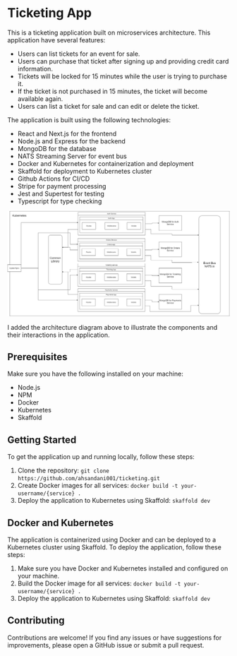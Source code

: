 # Ticketing App

This is a ticketing application built on microservices architecture. This application have several features:

- Users can list tickets for an event for sale. 
- Users can purchase that ticket after signing up and providing credit card information.
- Tickets will be locked for 15 minutes while the user is trying to purchase it.
- If the ticket is not purchased in 15 minutes, the ticket will become available again.
- Users can list a ticket for sale and can edit or delete the ticket.

The application is built using the following technologies:

- React and Next.js for the frontend
- Node.js and Express for the backend
- MongoDB for the database
- NATS Streaming Server for event bus
- Docker and Kubernetes for containerization and deployment
- Skaffold for deployment to Kubernetes cluster
- Github Actions for CI/CD
- Stripe for payment processing
- Jest and Supertest for testing
- Typescript for type checking

![Architecture Diagram](./project-diagram.jpg)

I added the architecture diagram above to illustrate the components and their interactions in the application.

## Prerequisites

Make sure you have the following installed on your machine:

- Node.js
- NPM
- Docker
- Kubernetes
- Skaffold

## Getting Started

To get the application up and running locally, follow these steps:

1. Clone the repository: `git clone https://github.com/ahsandani001/ticketing.git`
2. Create Docker images for all services: `docker build -t your-username/{service} .`
3. Deploy the application to Kubernetes using Skaffold: `skaffold dev`

## Docker and Kubernetes

The application is containerized using Docker and can be deployed to a Kubernetes cluster using Skaffold. To deploy the application, follow these steps:

1. Make sure you have Docker and Kubernetes installed and configured on your machine.
2. Build the Docker image for all services: `docker build -t your-username/{service} .`
3. Deploy the application to Kubernetes using Skaffold: `skaffold dev`

## Contributing

Contributions are welcome! If you find any issues or have suggestions for improvements, please open a GitHub issue or submit a pull request.